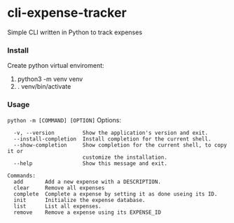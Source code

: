 # cli-expense-tracker

Simple CLI written in Python to track expenses

### Install 
Create python virtual enviroment:

1)    python3 -m venv venv
2)  . venv/bin/activate

### Usage 
```python -m [COMMAND] [OPTION]```
Options: 
```  
  -v, --version         Show the application's version and exit.
  --install-completion  Install completion for the current shell.
  --show-completion     Show completion for the current shell, to copy it or
                        customize the installation.
  --help                Show this message and exit.

Commands:
  add       Add a new expense with a DESCRIPTION.
  clear     Remove all expenses
  complete  Complete a expense by setting it as done useing its ID.
  init      Initialize the expense database.
  list      List all expenses.
  remove    Remove a expense using its EXPENSE_ID
```

